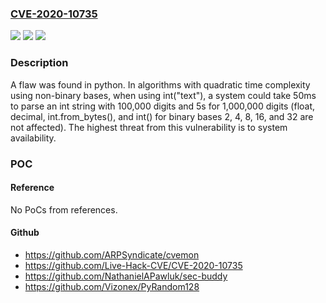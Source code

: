 ### [CVE-2020-10735](https://cve.mitre.org/cgi-bin/cvename.cgi?name=CVE-2020-10735)
![](https://img.shields.io/static/v1?label=Product&message=python&color=blue)
![](https://img.shields.io/static/v1?label=Version&message=%3D%20python%203.7%20&color=brighgreen)
![](https://img.shields.io/static/v1?label=Vulnerability&message=DoS&color=brighgreen)

### Description

A flaw was found in python. In algorithms with quadratic time complexity using non-binary bases, when using int("text"), a system could take 50ms to parse an int string with 100,000 digits and 5s for 1,000,000 digits (float, decimal, int.from_bytes(), and int() for binary bases 2, 4, 8, 16, and 32 are not affected). The highest threat from this vulnerability is to system availability.

### POC

#### Reference
No PoCs from references.

#### Github
- https://github.com/ARPSyndicate/cvemon
- https://github.com/Live-Hack-CVE/CVE-2020-10735
- https://github.com/NathanielAPawluk/sec-buddy
- https://github.com/Vizonex/PyRandom128

